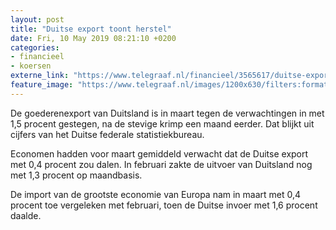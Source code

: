 ```yaml
---
layout: post
title: "Duitse export toont herstel"
date: Fri, 10 May 2019 08:21:10 +0200
categories: 
- financieel 
- koersen 
externe_link: "https://www.telegraaf.nl/financieel/3565617/duitse-export-toont-herstel"
feature_image: "https://www.telegraaf.nl/images/1200x630/filters:format(jpeg):quality(80)/cdn-kiosk-api.telegraaf.nl/39a58588-72ec-11e9-88d9-0218eaf05005.jpg"
---
```


<p class="intro">De goederenexport van Duitsland is in maart tegen de verwachtingen in met 1,5 procent gestegen, na de stevige krimp een maand eerder. Dat blijkt uit cijfers van het Duitse federale statistiekbureau.</p> <p>Economen hadden voor maart gemiddeld verwacht dat de Duitse export met 0,4 procent zou dalen. In februari zakte de uitvoer van Duitsland nog met 1,3 procent op maandbasis.</p><p>De import van de grootste economie van Europa nam in maart met 0,4 procent toe vergeleken met februari, toen de Duitse invoer met 1,6 procent daalde.</p>
